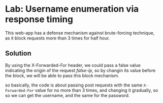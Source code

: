 # Lab: Username enumeration via response timing

This web-app has a defense mechanism against brute-forcing technique, as it block requests more than 3 times for half hour.

## Solution
By using the X-Forwarded-For header, we could pass a false value indicating the origin of the request *false-ip*, so by changin its value before the block, we will be able to pass this block mechanism.

so basically, the code is about passing post requests with the same ```X-Forwarded-For``` value for no more than 3 times, and changing it gradually, so so we can get the username, and the same for the password.
